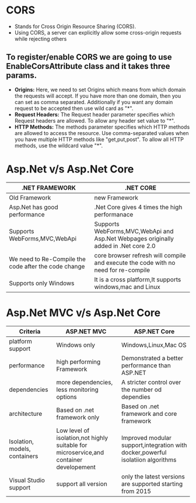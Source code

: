 # CORS
* Stands for Cross Origin Resource Sharing (CORS).
* Using CORS, a server can explicitly allow some cross-origin requests while rejecting others

## To register/enable CORS we are going to use EnableCorsAttribute class and it takes three params.
* **Origins:** Here, we need to set Origins which means from which domain the requests will accept. If you have more than one domain, then you can set as comma separated. Additionally if you want any domain request to be accepted then use wild card as "*".
*  **Request Headers:** The Request header parameter specifies which Request headers are allowed. To allow any header set value to "*".
*  **HTTP Methods:** The methods parameter specifies which HTTP methods are allowed to access the resource. Use comma-separated values when you have multiple HTTP methods like "get,put,post". To allow all HTTP methods, use the wildcard value "*".

# Asp.Net v/s Asp.Net Core

|  .NET FRAMEWORK                                      |         .NET CORE                                                                   |
|------------------------------------------------------|-------------------------------------------------------------------------------------|
| Old Framework                                        | new Framework                                                                       |
| Asp.Net has good performance                         | .Net Core gives 4 times the high performanace                                       |
| Supports WebForms,MVC,WebApi                         | Supports WebForms,MVC,WebApi and Asp.Net Webpages originally added in .Net core 2.0 |
| We need to Re-Compile the code after the code change | core browser refresh will compile and execute the code with no need for re-compile  |
| Supports only Windows                                | It is a cross platform,It supports windows,mac and Linux                            |


# Asp.Net MVC v/s Asp.Net Core
| Criteria                       | ASP.NET MVC                                      | ASP.NET Core                                                            |
|--------------------------------|--------------------------------------------------|-------------------------------------------------------------------------|
| platform support               |  Windows only                                    | Windows,Linux,Mac OS                                                    |
| performance                    | high performing Framework                        | Demonstrated a better performance than ASP.NET                          |
| dependencies                   | more dependencies, less monitoring options       | A stricter control over the number od dependies                         |
| architecture                   | Based on .net framework only                     | Based on .net framework and core framework                              |
| Isolation, models, containers  | Low level of isolation,not highly suitable  for microservice,and container developement     |   Improved modular support,integration with docker,powerful isolatiion algorithms |
|  Visual Studio support         | support all version                              | only the latest versions are supported starting from 2015               |
